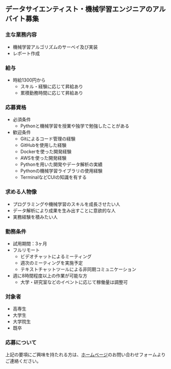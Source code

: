 ## データサイエンティスト・機械学習エンジニアのアルバイト募集

### 主な業務内容
- 機械学習アルゴリズムのサーベイ及び実装
- レポート作成

### 給与
- 時給1300円から
  - スキル・経験に応じて昇給あり
  - 累積勤務時間に応じて昇給あり

### 応募資格
- 必須条件
  - Pythonと機械学習を授業や独学で勉強したことがある
- 歓迎条件
  - Gitによるコード管理の経験
  - GitHubを使用した経験
  - Dockerを使った開発経験
  - AWSを使った開発経験
  - Pythonを用いた開発やデータ解析の実績
  - Pythonの機械学習ライブラリの使用経験
  - TerminalなどCUIの知識を有する

### 求める人物像
- プログラミングや機械学習のスキルを成長させたい人
- データ解析により成果を生み出すことに意欲的な人
- 実務経験を積みたい人

### 勤務条件
- 試用期間：3ヶ月
- フルリモート
  - ビデオチャットによるミーティング
  - 週次のミーティングを実施予定
  - テキストチャットツールによる非同期コミュニケーション
- 週に8時間程度以上の作業が可能な方
  - 大学・研究室などのイベントに応じて稼働量は調整可

### 対象者
- 高専生
- 大学生
- 大学院生
- 既卒

### 応募について
上記の要項にご興味を持たれる方は、[ホームページ](https://dex-ai.io)のお問い合わせフォームよりご連絡ください。
